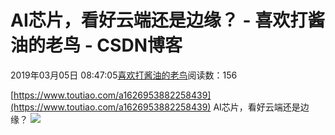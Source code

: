 
# AI芯片，看好云端还是边缘？ - 喜欢打酱油的老鸟 - CSDN博客


2019年03月05日 08:47:05[喜欢打酱油的老鸟](https://me.csdn.net/weixin_42137700)阅读数：156


[https://www.toutiao.com/a1626953882258439](https://www.toutiao.com/a1626953882258439)
AI芯片，看好云端还是边缘？
![](https://p6-tt.bytecdn.cn/img/tos-cn-i-0022/23811bef54944493bbeed02c95fdd5ce~noop_640x457.jpeg)

